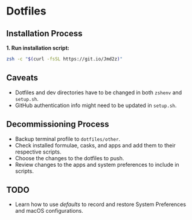 # Dotfiles

## Installation Process

**1. Run installation script:**

```sh
zsh -c "$(curl -fsSL https://git.io/Jmd2z)"
```

## Caveats

- Dotfiles and dev directories have to be changed in both `zshenv` and `setup.sh`.
- GitHub authentication info might need to be updated in `setup.sh`.

## Decommissioning Process

- Backup terminal profile to `dotfiles/other`.
- Check installed formulae, casks, and apps and add them to their respective scripts.
- Choose the changes to the dotfiles to push.
- Review changes to the apps and system preferences to include in scripts.

## TODO

- Learn how to use *defaults* to record and restore System Preferences and macOS configurations.
